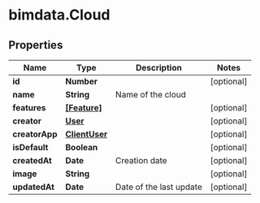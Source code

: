 # bimdata.Cloud

## Properties

Name | Type | Description | Notes
------------ | ------------- | ------------- | -------------
**id** | **Number** |  | [optional] 
**name** | **String** | Name of the cloud | 
**features** | [**[Feature]**](Feature.md) |  | [optional] 
**creator** | [**User**](User.md) |  | [optional] 
**creatorApp** | [**ClientUser**](ClientUser.md) |  | [optional] 
**isDefault** | **Boolean** |  | [optional] 
**createdAt** | **Date** | Creation date | [optional] 
**image** | **String** |  | [optional] 
**updatedAt** | **Date** | Date of the last update | [optional] 


